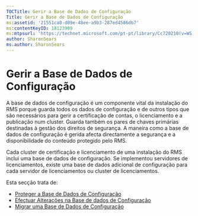 ```yaml
---
TOCTitle: Gerir a Base de Dados de Configuração
Title: Gerir a Base de Dados de Configuração
ms:assetid: '21551ca0-d09e-48ee-a9b3-287ed4586db7'
ms:contentKeyID: 18123909
ms:mtpsurl: 'https://technet.microsoft.com/pt-pt/library/Cc720210(v=WS.10)'
author: SharonSears
ms.author: SharonSears
---
```


Gerir a Base de Dados de Configuração
=====================================

A base de dados de configuração é um componente vital da instalação do RMS porque guarda todos os dados de configuração e de outros tipos que são necessários para gerir a certificação de contas, o licenciamento e a publicação num cluster. Guarda também os pares de chaves primárias destinadas à gestão dos direitos de segurança. A maneira como a base de dados de configuração é gerida afecta directamente a segurança e a disponibilidade do conteúdo protegido pelo RMS.

Cada cluster de certificação e licenciamento de uma instalação do RMS inclui uma base de dados de configuração. Se implementou servidores de licenciamentos, existe uma base de dados adicional de configuração para cada servidor de licenciamentos ou cluster de licenciamentos.

Esta secção trata de:

-   [Proteger a Base de Dados de Configuração](https://technet.microsoft.com/e023b96f-81d0-45fb-8cc5-becaf6d47ae1)
-   [Efectuar Alterações na Base de dados de Configuração](https://technet.microsoft.com/6a7bec73-09e4-4060-b551-5990836df4bc)
-   [Migrar uma Base de Dados de Configuração](https://technet.microsoft.com/980e3e94-7d28-40dd-ad01-d34eb3c8d8e6)
